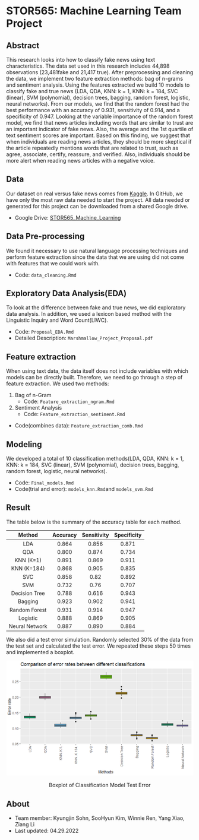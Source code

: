 # STOR565: Machine Learning Team Project

## Abstract

This research looks into how to classify fake news using text characteristics. The data set used in this research includes 44,898 observations (23,481fake and 21,417 true). After preprocessing and cleaning the data, we implement two feature extraction methods: bag of n-grams and sentiment analysis. Using the features extracted we build 10 models to classify fake and true news (LDA, QDA, KNN: k = 1, KNN: k = 184, SVC (linear), SVM (polynomial), decision trees, bagging, random forest, logistic, neural networks). From our models, we find that the random forest had the best performance with an accuracy of 0.931, sensitivity of 0.914, and a specificity of 0.947. Looking at the variable importance of the random forest model, we find that news articles including words that are similar to trust are an important indicator of fake news. Also, the average and the 1st quartile of text sentiment scores are important. Based on this finding, we suggest that when individuals are reading news articles, they should be more skeptical if the article repeatedly mentions words that are related to trust, such as agree, associate, certify, reassure, and verified. Also, individuals should be more alert when reading news articles with a negative voice. 

## Data

Our dataset on real versus fake news comes from [Kaggle](https://www.kaggle.com/datasets/clmentbisaillon/fake-and-real-news-dataset). In GitHub, we have only the most raw data needed to start the project. All data needed or generated for this project can be downloaded from a shared Google drive. 

- Google Drive: [STOR565_Machine_Learning](https://drive.google.com/drive/folders/1jwbjs3ZiSQA7Fs7ka9DW1Rzu1SNe-MX4?usp=sharing)

## Data Pre-processing

We found it necessary to use natural language processing techniques and perform feature extraction since the data that we are using did not come with features that we could work with. 

- Code: `data_cleaning.Rmd` 

## Exploratory Data Analysis(EDA)

To look at the difference between fake and true news, we did exploratory data analysis. In addition, we used a lexicon based method with the Linguistic Inquiry and Word Count(LIWC).

- Code: `Proposal_EDA.Rmd`
- Detailed Description: `Marshmallow_Project_Proposal.pdf`

## Feature extraction

When using text data, the data itself does not include variables with which models can be directly built. Therefore, we need to go through a step of feature extraction. We used two methods:

1. Bag of n-Gram
    + Code: `Feature_extraction_ngram.Rmd`
2. Sentiment Analysis
    + Code: `Feature_extraction_sentiment.Rmd`
    
- Code(combines data): `Feature_extraction_comb.Rmd`

## Modeling

We developed a total of 10 classification methods(LDA, QDA, KNN: k = 1, KNN: k = 184, SVC (linear), SVM (polynomial), decision trees, bagging, random forest, logistic, neural networks).

- Code: `Final_models.Rmd`
- Code(trial and error): `models_knn.Rmd`and `models_svm.Rmd`

## Result

The table below is the summary of the accuracy table for each method.

| Method | Accuracy | Sensitivity | Specificity |
| :----: | :------: | :---------: | :---------: |
| LDA | 0.864 | 0.856 | 0.871 |
| QDA | 0.800 | 0.874 | 0.734 | 
| KNN (K=1)| 0.891 | 0.869 | 0.911 |
| KNN (K=184) | 0.868 | 0.905 | 0.835 |
| SVC | 0.858 | 0.82 | 0.892 |
| SVM | 0.732 | 0.76 | 0.707 |
| Decision Tree | 0.788 | 0.616 | 0.943 |
| Bagging | 0.923 | 0.902 | 0.941 |
| Random Forest | 0.931 | 0.914 | 0.947 |
| Logistic | 0.888 | 0.869 | 0.905 |
| Neural Network | 0.887 | 0.890 | 0.884 |

We also did a test error simulation. Randomly selected 30% of the data from the test set and calculated the test error. We repeated these steps 50 times and implemented a boxplot. 

<p align="center">
  <img src="./result/Final_models_boxplot.png" width="600">
  <p align = "center">
  Boxplot of Classification Model Test Error
</p>

## About

- Team member: Kyungjin Sohn, SooHyun Kim, Winnie Ren, Yang Xiao, Ziang Li
- Last updated: 04.29.2022
